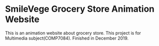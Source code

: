# SmileVege Grocery Store Animation Website
This is an animation website about grocery store. This project is for Multimedia subject(COMP7084). Finished in December 2019.
